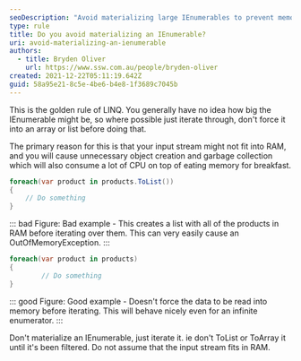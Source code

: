 ```yaml
---
seoDescription: "Avoid materializing large IEnumerables to prevent memory and CPU issues, instead iterate through them directly."
type: rule
title: Do you avoid materializing an IEnumerable?
uri: avoid-materializing-an-ienumerable
authors:
  - title: Bryden Oliver
    url: https://www.ssw.com.au/people/bryden-oliver
created: 2021-12-22T05:11:19.642Z
guid: 58a95e21-8c5e-4be6-b4e8-1f3689c7045b
---
```

This is the golden rule of LINQ. You generally have no idea how big the IEnumerable might be, so where possible just iterate through, don't force it into an array or list before doing that.
<!--endintro-->
 The primary reason for this is that your input stream might not fit into RAM, and you will cause unnecessary object creation and garbage collection which will also consume a lot of CPU on top of eating memory for breakfast.

```cs
foreach(var product in products.ToList())
{
	// Do something
} 
```
::: bad
Figure: Bad example - This creates a list with all of the products in RAM before iterating over them. This can very easily cause an OutOfMemoryException.
:::

```cs
foreach(var product in products)
{
    	// Do something
}
```
::: good
Figure: Good example - Doesn't force the data to be read into memory before iterating. This will behave nicely even for an infinite enumerator.
:::

Don't materialize an IEnumerable, just iterate it. ie don't ToList or ToArray it until it's been filtered. Do not assume that the input stream fits in RAM. 
